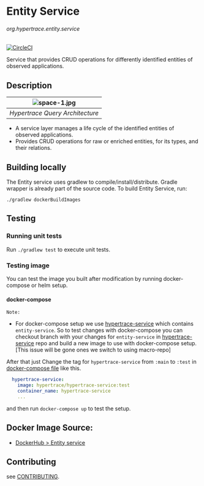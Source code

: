# Entity Service
###### org.hypertrace.entity.service

[![CircleCI](https://circleci.com/gh/hypertrace/entity-service.svg?style=svg)](https://circleci.com/gh/hypertrace/entity-service)

Service that provides CRUD operations for differently identified entities of observed applications.

## Description

| ![space-1.jpg](https://hypertrace-docs.s3.amazonaws.com/hypertrace-query-arch.png) | 
|:--:| 
| *Hypertrace Query Architecture* |

- A service layer manages a life cycle of the identified entities of observed applications.
- Provides CRUD operations for raw or enriched entities, for its types, and their relations.

## Building locally
The Entity service uses gradlew to compile/install/distribute. Gradle wrapper is already part of the source code. To build Entity Service, run:

```
./gradlew dockerBuildImages
```
## Testing

### Running unit tests
Run `./gradlew test` to execute unit tests. 


### Testing image

You can test the image you built after modification by running docker-compose or helm setup. 

#### docker-compose

`Note:` 
- For docker-compose setup we use [hypertrace-service](https://github.com/hypertrace/hypertrace-service) which contains `entity-service`. So to test changes with docker-compose you can checkout branch with your changes for `entity-service` in [hypertrace-service](https://github.com/hypertrace/hypertrace-service) repo and build a new image to use with docker-compose setup. [This issue will be gone ones we switch to using macro-repo]

After that just Change the tag for `hypertrace-service` from `:main` to `:test` in [docker-compose file](https://github.com/hypertrace/hypertrace/blob/main/docker/docker-compose.yml) like this.

```yaml
  hypertrace-service:
    image: hypertrace/hypertrace-service:test
    container_name: hypertrace-service
    ...
```

and then run `docker-compose up` to test the setup.

## Docker Image Source:
- [DockerHub > Entity service](https://hub.docker.com/r/hypertrace/entity-service)

## Contributing
see [CONTRIBUTING](/CONTRIBUTING.md).
